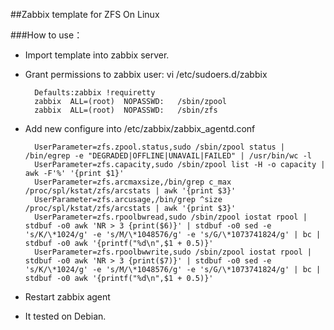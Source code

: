 ##Zabbix template for ZFS On Linux

###How to use：

- Import template into zabbix server.

- Grant permissions to zabbix user: vi /etc/sudoers.d/zabbix

        Defaults:zabbix !requiretty
        zabbix  ALL=(root)  NOPASSWD:   /sbin/zpool
        zabbix  ALL=(root)  NOPASSWD:   /sbin/zfs

- Add new configure into /etc/zabbix/zabbix_agentd.conf

        UserParameter=zfs.zpool.status,sudo /sbin/zpool status | /bin/egrep -e "DEGRADED|OFFLINE|UNAVAIL|FAILED" | /usr/bin/wc -l
        UserParameter=zfs.capacity,sudo /sbin/zpool list -H -o capacity | awk -F'%' '{print $1}'
        UserParameter=zfs.arcmaxsize,/bin/grep c_max /proc/spl/kstat/zfs/arcstats | awk '{print $3}'
        UserParameter=zfs.arcusage,/bin/grep ^size /proc/spl/kstat/zfs/arcstats | awk '{print $3}'
        UserParameter=zfs.rpoolbwread,sudo /sbin/zpool iostat rpool | stdbuf -o0 awk 'NR > 3 {print($6)}' | stdbuf -o0 sed -e 's/K/\*1024/g' -e 's/M/\*1048576/g' -e 's/G/\*1073741824/g' | bc | stdbuf -o0 awk '{printf("%d\n",$1 + 0.5)}'
        UserParameter=zfs.rpoolbwwrite,sudo /sbin/zpool iostat rpool | stdbuf -o0 awk 'NR > 3 {print($7)}' | stdbuf -o0 sed -e 's/K/\*1024/g' -e 's/M/\*1048576/g' -e 's/G/\*1073741824/g' | bc | stdbuf -o0 awk '{printf("%d\n",$1 + 0.5)}'

- Restart zabbix agent

- It tested on Debian.

